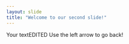 ```yaml
---
layout: slide
title: "Welcome to our second slide!"
---
```

Your textEDITED
Use the left arrow to go back!
